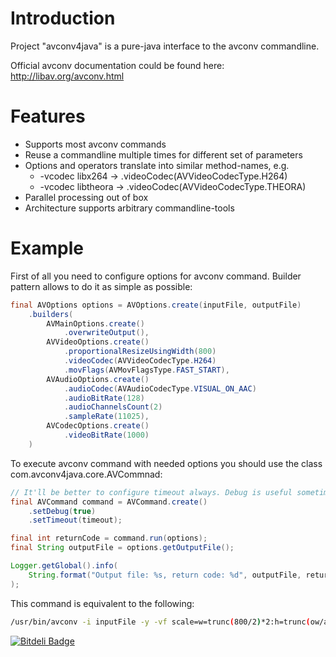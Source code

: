 
Introduction
============

Project "avconv4java" is a pure-java interface to the avconv commandline.

Official avconv documentation could be found here: http://libav.org/avconv.html


Features
========

* Supports most avconv commands
* Reuse a commandline multiple times for different set of parameters
* Options and operators translate into similar method-names, e.g.
    * -vcodec libx264 -> .videoCodec(AVVideoCodecType.H264)
    * -vcodec libtheora -> .videoCodec(AVVideoCodecType.THEORA)
* Parallel processing out of box
* Architecture supports arbitrary commandline-tools


Example
=======

First of all you need to configure options for avconv command. Builder pattern allows to do it as simple as possible:

```java
final AVOptions options = AVOptions.create(inputFile, outputFile)
    .builders(
        AVMainOptions.create()
            .overwriteOutput(),
        AVVideoOptions.create()
            .proportionalResizeUsingWidth(800)
            .videoCodec(AVVideoCodecType.H264)
            .movFlags(AVMovFlagsType.FAST_START),
        AVAudioOptions.create()
            .audioCodec(AVAudioCodecType.VISUAL_ON_AAC)
            .audioBitRate(128)
            .audioChannelsCount(2)
            .sampleRate(11025),
        AVCodecOptions.create()
            .videoBitRate(1000)
    )
```

To execute avconv command with needed options you should use the class com.avconv4java.core.AVCommnad:

```java
// It'll be better to configure timeout always. Debug is useful sometimes.
final AVCommand command = AVCommand.create()
    .setDebug(true)
    .setTimeout(timeout);

final int returnCode = command.run(options);
final String outputFile = options.getOutputFile();

Logger.getGlobal().info(
    String.format("Output file: %s, return code: %d", outputFile, returnCode)
);

```

This command is equivalent to the following:


```bash
/usr/bin/avconv -i inputFile -y -vf scale=w=trunc(800/2)*2:h=trunc(ow/a/2)*2 -vcodec libx264 -movflags faststart -acodec libvo_aacenc -ab 128k -b 1000k -ac 2 -ar 11025 outputFile
```


[![Bitdeli Badge](https://d2weczhvl823v0.cloudfront.net/vbauer/avconv4java/trend.png)](https://bitdeli.com/free "Bitdeli Badge")


